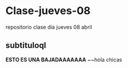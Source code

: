 # Clase-jueves-08
repositorio clase dia jueves 08 abril 

## subtituloql
**ESTO ES UNA BAJADAAAAAAA**
~~hola chicas
